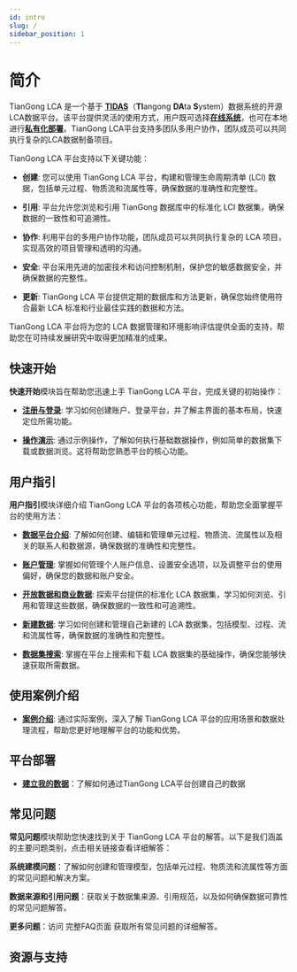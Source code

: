 ```yaml
---
id: intro
slug: /
sidebar_position: 1
---
```


# 简介

TianGong LCA 是一个基于 [**TIDAS**](https://tidas.tiangong.earth/)（**TI**angong **DA**ta **S**ystem）数据系统的开源LCA数据平台。该平台提供灵活的使用方式，用户既可选择[**在线系统**](https://lca.tiangong.earth/)，也可在本地进行[**私有化部署**](/docs/deploy/local-deploy.md)。TianGong LCA平台支持多团队多用户协作，团队成员可以共同执行复杂的LCA数据制备项目。

TianGong LCA 平台支持以下关键功能：

- **创建**: 您可以使用 TianGong LCA 平台，构建和管理生命周期清单 (LCI) 数据，包括单元过程、物质流和流属性等，确保数据的准确性和完整性。

- **引用**: 平台允许您浏览和引用 TianGong 数据库中的标准化 LCI 数据集，确保数据的一致性和可追溯性。

- **协作**: 利用平台的多用户协作功能，团队成员可以共同执行复杂的 LCA 项目，实现高效的项目管理和透明的沟通。

- **安全**: 平台采用先进的加密技术和访问控制机制，保护您的敏感数据安全，并确保数据的完整性。

- **更新**: TianGong LCA 平台提供定期的数据库和方法更新，确保您始终使用符合最新 LCA 标准和行业最佳实践的数据和方法。

TianGong LCA 平台将为您的 LCA 数据管理和环境影响评估提供全面的支持，帮助您在可持续发展研究中取得更加精准的成果。

## 快速开始

**快速开始**模块旨在帮助您迅速上手 TianGong LCA 平台，完成关键的初始操作：

- **[注册与登录](/docs/quick-start/first-login.md)**: 学习如何创建账户、登录平台，并了解主界面的基本布局，快速定位所需功能。

- **[操作演示](/docs/quick-start/demonstrations.md)**: 通过示例操作，了解如何执行基础数据操作，例如简单的数据集下载或数据浏览。这将帮助您熟悉平台的核心功能。

## 用户指引

**用户指引**模块详细介绍 TianGong LCA 平台的各项核心功能，帮助您全面掌握平台的使用方法：

- **[数据平台介绍](/docs/user-guide/data.md)**: 了解如何创建、编辑和管理单元过程、物质流、流属性以及相关的联系人和数据源，确保数据的准确性和完整性。

- **[账户管理](/docs/user-guide/account-profile.md)**: 掌握如何管理个人账户信息、设置安全选项，以及调整平台的使用偏好，确保您的数据和账户安全。

- **[开放数据和商业数据](/docs/user-guide/tiangong-data.md)**: 探索平台提供的标准化 LCA 数据集，学习如何浏览、引用和管理这些数据，确保数据的一致性和可追溯性。

- **[新建数据](/docs/user-guide/create-my-data.md)**: 学习如何创建和管理自己新建的 LCA 数据集，包括模型、过程、流和流属性等，确保数据的准确性和完整性。

- **[数据集搜索](/docs/quick-start/search.md)**: 掌握在平台上搜索和下载 LCA 数据集的基础操作，确保您能够快速获取所需数据。

## 使用案例介绍
- **[案例介绍](/docs/case-introduction/case_introduction.md)**: 通过实际案例，深入了解 TianGong LCA 平台的应用场景和数据处理流程，帮助您更好地理解平台的功能和优势。

## 平台部署

- **[建立我的数据](/docs/deploy/local-deploy.md)**：了解如何通过TianGong LCA平台创建自己的数据

## 常见问题

**常见问题**模块帮助您快速找到关于 TianGong LCA 平台的解答。以下是我们涵盖的主要问题类别，点击相关链接查看详细解答：

  **系统建模问题**：了解如何创建和管理模型，包括单元过程、物质流和流属性等方面的常见问题和解决方案。

  **数据来源和引用问题**：获取关于数据集来源、引用规范，以及如何确保数据可靠性的常见问题解答。

  **更多问题**：访问 完整FAQ页面 获取所有常见问题的详细解答。

## 资源与支持
